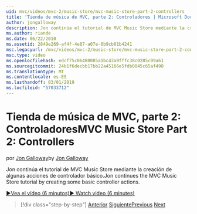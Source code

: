 ```yaml
---
uid: mvc/videos/mvc-2/music-store/mvc-music-store-part-2-controllers
title: 'Tienda de música de MVC, parte 2: Controladores | Microsoft Docs'
author: jongalloway
description: Jon continúa el tutorial de MVC Music Store mediante la creación de algunas acciones de controlador básico.
ms.author: riande
ms.date: 06/22/2010
ms.assetid: 2849e269-af4f-4e87-a07e-0b9cb01b4241
msc.legacyurl: /mvc/videos/mvc-2/music-store/mvc-music-store-part-2-controllers
msc.type: video
ms.openlocfilehash: edcf75c06480085a1bc43a9fffc38c0285c09a61
ms.sourcegitcommit: 24b1f6decbb17bb22a45166e5fdb0845c65af498
ms.translationtype: MT
ms.contentlocale: es-ES
ms.lasthandoff: 03/01/2019
ms.locfileid: "57033712"
---
```

<a name="mvc-music-store-part-2-controllers"></a><span data-ttu-id="da06c-103">Tienda de música de MVC, parte 2: Controladores</span><span class="sxs-lookup"><span data-stu-id="da06c-103">MVC Music Store Part 2: Controllers</span></span>
====================
<span data-ttu-id="da06c-104">por [Jon Galloway](https://github.com/jongalloway)</span><span class="sxs-lookup"><span data-stu-id="da06c-104">by [Jon Galloway](https://github.com/jongalloway)</span></span>

<span data-ttu-id="da06c-105">Jon continúa el tutorial de MVC Music Store mediante la creación de algunas acciones de controlador básico.</span><span class="sxs-lookup"><span data-stu-id="da06c-105">Jon continues the MVC Music Store tutorial by creating some basic controller actions.</span></span>

[<span data-ttu-id="da06c-106">&#9654;Vea el vídeo (6 minutos)</span><span class="sxs-lookup"><span data-stu-id="da06c-106">&#9654; Watch video (6 minutes)</span></span>](https://channel9.msdn.com/Blogs/ASP-NET-Site-Videos/mvc-music-store-part-2-controllers)

> [!div class="step-by-step"]
> <span data-ttu-id="da06c-107">[Anterior](mvc-music-store-part-1-intro-tools-and-project-structure.md)
> [Siguiente](mvc-music-store-part-3-views-and-viewmodels.md)</span><span class="sxs-lookup"><span data-stu-id="da06c-107">[Previous](mvc-music-store-part-1-intro-tools-and-project-structure.md)
[Next](mvc-music-store-part-3-views-and-viewmodels.md)</span></span>

